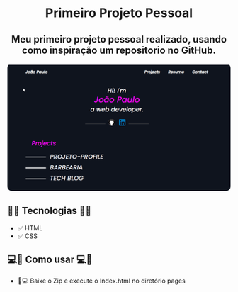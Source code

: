 <h1 align = "center">Primeiro Projeto Pessoal</h1>
<h2 align = "center"> Meu primeiro projeto pessoal realizado, usando como inspiração um repositorio no GitHub.</h2>

<div align ="center">
    <img widht="900px" style="border-radius: 10px;" src="/_images/SiteMy.gif" alt="Gif Do site">
</div>

<h2>🚀🚀 Tecnologias 🚀🚀</h2>

- ✅ HTML
- ✅ CSS

<h2> 💻📲 Como usar 💻📲 </h2>

- 📱💻 Baixe o Zip e execute o Index.html no diretório pages

